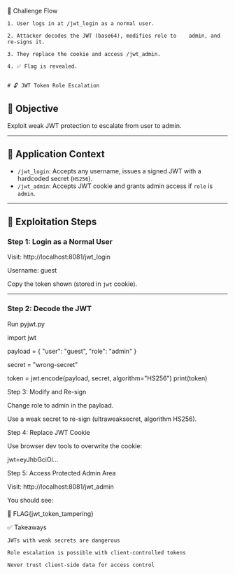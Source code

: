 🧪 Challenge Flow

    1. User logs in at /jwt_login as a normal user.

    2. Attacker decodes the JWT (base64), modifies role to    admin, and re-signs it.

    3. They replace the cookie and access /jwt_admin.

    4. ✅ Flag is revealed.


    # 🔓 JWT Token Role Escalation

## 🎯 Objective

Exploit weak JWT protection to escalate from user to admin.

---

## 🧠 Application Context

- `/jwt_login`: Accepts any username, issues a signed JWT with a hardcoded secret (`HS256`).
- `/jwt_admin`: Accepts JWT cookie and grants admin access if `role` is `admin`.

---

## 🧪 Exploitation Steps

### Step 1: Login as a Normal User

Visit:
http://localhost:8081/jwt_login

Username: guest



Copy the token shown (stored in `jwt` cookie).

---

### Step 2: Decode the JWT

Run pyjwt.py

import jwt

payload = {
    "user": "guest",
    "role": "admin"
}

secret = "wrong-secret"

token = jwt.encode(payload, secret, algorithm="HS256")
print(token)



Step 3: Modify and Re-sign

Change role to admin in the payload.

Use a weak secret to re-sign (ultraweaksecret, algorithm HS256).

Step 4: Replace JWT Cookie

Use browser dev tools to overwrite the cookie:

jwt=eyJhbGciOi...

Step 5: Access Protected Admin Area

Visit:  http://localhost:8081/jwt_admin


You should see:

🎉 FLAG{jwt_token_tampering}

✅ Takeaways

    JWTs with weak secrets are dangerous

    Role escalation is possible with client-controlled tokens

    Never trust client-side data for access control

